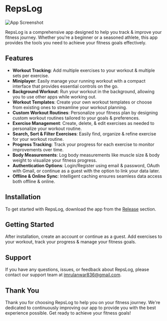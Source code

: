 <h1><strong>RepsLog</strong></h1>

![App Screenshot](https://example.com/app-screenshot.png)

<p>RepsLog is a comprehensive app designed to help you track & improve your fitness journey. Whether you're a beginner or a seasoned athlete, this app provides the tools you need to achieve your fitness goals effectively.</p>

<h2><strong>Features</strong></h2>

<ul>
<li><strong>Workout Tracking</strong>: Add multiple exercises to your workout & multiple sets per exercise.</li>
  
<li><strong>Miniplayer</strong>: Easily manage your running workout with a compact interface that provides essential controls on the go.</li>

<li><strong>Background Workout</strong>: Run your workout in the background, allowing you to use other apps while working out.</li>

<li><strong>Workout Templates</strong>: Create your own workout templates or choose from existing ones to streamline your workout planning.</li>

<li><strong>Custom Workout Routines</strong>: Personalize your fitness plan by designing custom workout routines tailored to your goals & preferences.</li>

<li><strong>Exercise Management</strong>: Create, delete, & edit exercises as needed to personalize your workout routine.</li>

<li><strong>Search, Sort & Filter Exercises</strong>: Easily find, organize & refine exercise for your workout routine.</li>

<li><strong>Progress Tracking</strong>: Track your progress for each exercise to monitor improvements over time.</li>

<li><strong>Body Measurements</strong>: Log body measurements like muscle size & body weight to visualize your fitness progress.</li>

<li><strong>Authentication Options</strong>: Login/Register using email & password, OAuth with Gmail, or continue as a guest with the option to link your data later.</li>

<li><strong>Offline & Online Sync</strong>: Intelligent caching ensures seamless data access both offline & online.</li>
</ul>

<h2><strong>Installation</strong></h2>

<p>To get started with RepsLog, download the app from the <a href="link-to-release-section">Release</a> section.</p>

<h2><strong>Getting Started</strong></h2>

<p>After installation, create an account or continue as a guest. Add exercises to your workout, track your progress & manage your fitness goals.</p>

<h2><strong>Support</strong></h2>

<p>If you have any questions, issues, or feedback about RepsLog, please contact our support team at <a href="imrulanwar836@gmail.com">imrulanwar836@gmail.com</a>.</p>

<h2><strong>Thank You</strong></h2>

<p>Thank you for choosing RepsLog to help you on your fitness journey. We're dedicated to continuously improving our app to provide you with the best experience possible. Get ready to achieve your fitness goals!</p>
